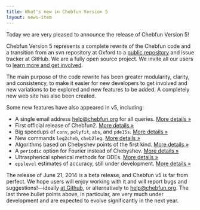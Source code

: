 ```yaml
---
title: What's new in Chebfun Version 5
layout: news-item
---
```


Today we are very pleased to announce the release of Chebfun Version 5!

Chebfun Version 5 represents a complete rewrite of the Chebfun code and a
transition from an svn repository at Oxford to a [public
repository](http://github.com/chebfun/chebfun) and issue tracker at GitHub. We
are a fully open source project. We invite all our users to [learn more and
get involved](../develop).

The main purpose of the code rewrite has been greater modularity, clarity, and
consistency, to make it easier for new developers to get involved and new
variations to be explored and new features to be added. A completely new web
site has also been created.

Some new features have also appeared in v5, including:

* A single email address [help@chebfun.org](mailto:help@chebfun.org) for all
  queries. [More details &raquo;](../support)
* First official release of Chebfun2. [More details &raquo;](#)
* Big speedups of `conv`, `polyfit`, `abs`, and `pde15s`. [More details &raquo;](#)
* New commands `leg2cheb`, `cheb2leg`. [More details &raquo;](#)
* Algorithms based on Chebyshev points of the first kind. [More details &raquo;](#)
* A `periodic` option for Fourier instead of Chebyshev. [More details &raquo;](#)
* Ultraspherical spherical methods for ODEs. [More details &raquo;](#)
* `epslevel` estimates of accuracy, still under development. [More details &raquo;](#)

The release of June 21, 2014 is a beta release, and Chebfun v5 is far from
perfect. We hope users will enjoy working with it and will report bugs and
suggestions!—ideally [at Github](http://github.com/chebfun/chebfun/issues), or
alternatively to [help@chebfun.org](mailto:help@chebfun.org). The last three
bullet points above, in particular, are very much under development and are
expected to evolve significantly in the next year.
